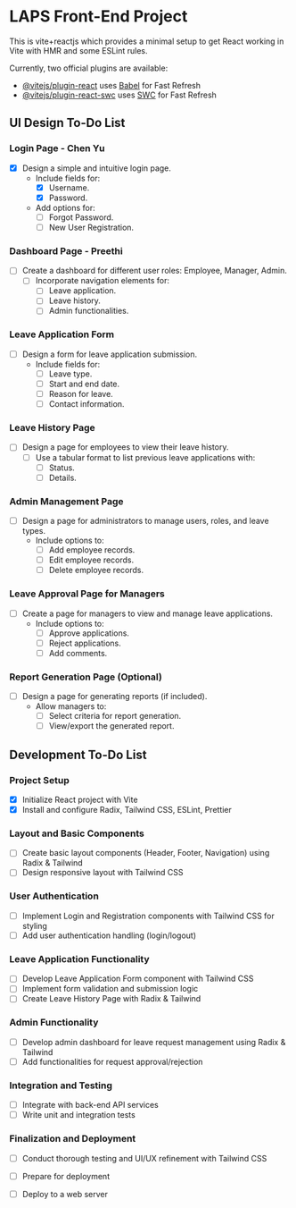 # LAPS Front-End Project

This is vite+reactjs which provides a minimal setup to get React working in Vite with HMR and some ESLint rules.

Currently, two official plugins are available:

- [@vitejs/plugin-react](https://github.com/vitejs/vite-plugin-react/blob/main/packages/plugin-react/README.md) uses [Babel](https://babeljs.io/) for Fast Refresh
- [@vitejs/plugin-react-swc](https://github.com/vitejs/vite-plugin-react-swc) uses [SWC](https://swc.rs/) for Fast Refresh


## UI Design To-Do List

### Login Page - Chen Yu

- [x] Design a simple and intuitive login page.
  - Include fields for:
    - [x] Username.
    - [x] Password.
  - Add options for:
    - [ ] Forgot Password.
    - [ ] New User Registration.

### Dashboard Page  - Preethi

- [ ] Create a dashboard for different user roles: Employee, Manager, Admin.
  - [ ] Incorporate navigation elements for:
    - [ ] Leave application.
    - [ ] Leave history.
    - [ ] Admin functionalities.

### Leave Application Form

- [ ] Design a form for leave application submission.
  - Include fields for:
    - [ ] Leave type.
    - [ ] Start and end date.
    - [ ] Reason for leave.
    - [ ] Contact information.

### Leave History Page

- [ ] Design a page for employees to view their leave history.
  - [ ] Use a tabular format to list previous leave applications with:
    - [ ] Status.
    - [ ] Details.

### Admin Management Page

- [ ] Design a page for administrators to manage users, roles, and leave types.
  - Include options to:
    - [ ] Add employee records.
    - [ ] Edit employee records.
    - [ ] Delete employee records.

### Leave Approval Page for Managers

- [ ] Create a page for managers to view and manage leave applications.
  - Include options to:
    - [ ] Approve applications.
    - [ ] Reject applications.
    - [ ] Add comments.

### Report Generation Page (Optional)

- [ ] Design a page for generating reports (if included).
  - Allow managers to:
    - [ ] Select criteria for report generation.
    - [ ] View/export the generated report.
##  Development To-Do List

### Project Setup
- [x] Initialize React project with Vite
- [x] Install and configure Radix, Tailwind CSS, ESLint, Prettier

### Layout and Basic Components
- [ ] Create basic layout components (Header, Footer, Navigation) using Radix & Tailwind
- [ ] Design responsive layout with Tailwind CSS

### User Authentication
- [ ] Implement Login and Registration components with Tailwind CSS for styling
- [ ] Add user authentication handling (login/logout)

### Leave Application Functionality
- [ ] Develop Leave Application Form component with Tailwind CSS
- [ ] Implement form validation and submission logic
- [ ] Create Leave History Page with Radix & Tailwind

### Admin Functionality
- [ ] Develop admin dashboard for leave request management using Radix & Tailwind
- [ ] Add functionalities for request approval/rejection

### Integration and Testing
- [ ] Integrate with back-end API services
- [ ] Write unit and integration tests

### Finalization and Deployment
- [ ] Conduct thorough testing and UI/UX refinement with Tailwind CSS
- [ ] Prepare for deployment
- [ ] Deploy to a web server


